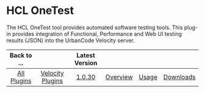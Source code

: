 
HCL OneTest
===========


The HCL OneTest tool provides automated software testing tools. This plug-in provides integration of Functional, 
Performance and Web UI testing results (JSON) into the UrbanCode Velocity server.


|Back to ...||Latest Version||||
| :---: | :---: | :---: | :---: | :---: | :---: |
|[All Plugins](../../index.md)|[Velocity Plugins](../README.md)|[1.0.30]()|[Overview](overview.md)|[Usage](usage.md)|[Downloads](downloads.md)|

